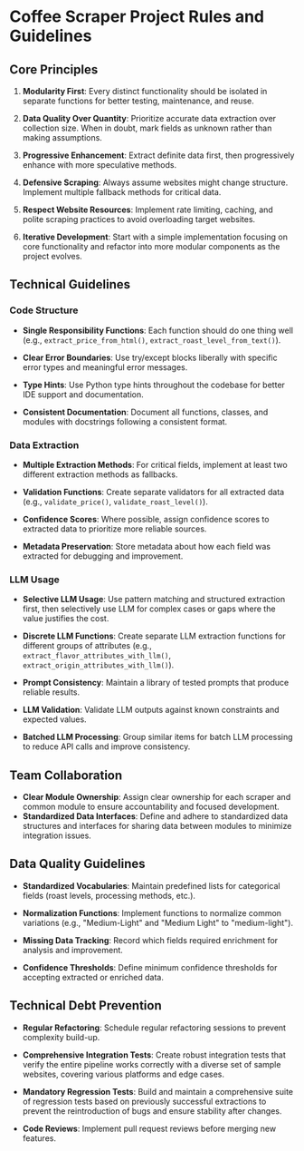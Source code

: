 # Coffee Scraper Project Rules and Guidelines

## Core Principles

1. **Modularity First**: Every distinct functionality should be isolated in separate functions for better testing, maintenance, and reuse.

2. **Data Quality Over Quantity**: Prioritize accurate data extraction over collection size. When in doubt, mark fields as unknown rather than making assumptions.

3. **Progressive Enhancement**: Extract definite data first, then progressively enhance with more speculative methods.

4. **Defensive Scraping**: Always assume websites might change structure. Implement multiple fallback methods for critical data.

5. **Respect Website Resources**: Implement rate limiting, caching, and polite scraping practices to avoid overloading target websites.

6. **Iterative Development**: Start with a simple implementation focusing on core functionality and refactor into more modular components as the project evolves.

## Technical Guidelines

### Code Structure

- **Single Responsibility Functions**: Each function should do one thing well (e.g., `extract_price_from_html()`, `extract_roast_level_from_text()`).

- **Clear Error Boundaries**: Use try/except blocks liberally with specific error types and meaningful error messages.

- **Type Hints**: Use Python type hints throughout the codebase for better IDE support and documentation.

- **Consistent Documentation**: Document all functions, classes, and modules with docstrings following a consistent format.

### Data Extraction

- **Multiple Extraction Methods**: For critical fields, implement at least two different extraction methods as fallbacks.

- **Validation Functions**: Create separate validators for all extracted data (e.g., `validate_price()`, `validate_roast_level()`).

- **Confidence Scores**: Where possible, assign confidence scores to extracted data to prioritize more reliable sources.

- **Metadata Preservation**: Store metadata about how each field was extracted for debugging and improvement.

### LLM Usage

- **Selective LLM Usage**: Use pattern matching and structured extraction first, then selectively use LLM for complex cases or gaps where the value justifies the cost.

- **Discrete LLM Functions**: Create separate LLM extraction functions for different groups of attributes (e.g., `extract_flavor_attributes_with_llm()`, `extract_origin_attributes_with_llm()`).

- **Prompt Consistency**: Maintain a library of tested prompts that produce reliable results.

- **LLM Validation**: Validate LLM outputs against known constraints and expected values.

- **Batched LLM Processing**: Group similar items for batch LLM processing to reduce API calls and improve consistency.

## Team Collaboration

- **Clear Module Ownership**: Assign clear ownership for each scraper and common module to ensure accountability and focused development.
- **Standardized Data Interfaces**: Define and adhere to standardized data structures and interfaces for sharing data between modules to minimize integration issues.

## Data Quality Guidelines

- **Standardized Vocabularies**: Maintain predefined lists for categorical fields (roast levels, processing methods, etc.).

- **Normalization Functions**: Implement functions to normalize common variations (e.g., "Medium-Light" and "Medium Light" to "medium-light").

- **Missing Data Tracking**: Record which fields required enrichment for analysis and improvement.

- **Confidence Thresholds**: Define minimum confidence thresholds for accepting extracted or enriched data.

## Technical Debt Prevention

- **Regular Refactoring**: Schedule regular refactoring sessions to prevent complexity build-up.

- **Comprehensive Integration Tests**: Create robust integration tests that verify the entire pipeline works correctly with a diverse set of sample websites, covering various platforms and edge cases.

- **Mandatory Regression Tests**: Build and maintain a comprehensive suite of regression tests based on previously successful extractions to prevent the reintroduction of bugs and ensure stability after changes.

- **Code Reviews**: Implement pull request reviews before merging new features.
